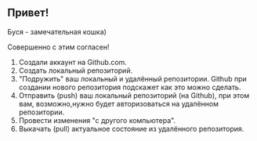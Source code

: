 ## Привет!

Буся - замечательная кошка)

Совершенно с этим согласен!

1. Создали аккаунт на Github.com.
2. Создать локальный репозиторий.
3. "Подружить" ваш локальный и удалённый репозитории. Github при создании нового репозитория подскажет как это можно сделать.
4. Отправить (push) ваш локальный репозиторий (на Github), при этом вам, возможно,нужно будет авторизоваться на удалённом репозитории.
5. Провести изменения "с другого компьютера".
6. Выкачать (pull) актуальное состояние из удалённого репозитория.
